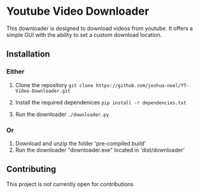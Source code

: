 # Youtube Video Downloader
This downloader is designed to download videos from youtube. It offers a simple GUI with the ability to set a custom download location.

## Installation

### Either
1. Clone the repository
`git clone https://github.com/joshua-noel/YT-Video-Downloader.git`

2. Install the required dependenices
`pip install -r dependencies.txt`

3. Run the downloader
`./downloader.py`

### Or
1. Download and unzip the folder 'pre-compiled build'
2. Run the downloader "downloader.exe" located in 'dist/downloader'

## Contributing
This project is not currently open for contributions
